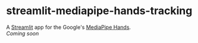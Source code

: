 # streamlit-mediapipe-hands-tracking
A [Streamlit](https://streamlit.io/) app for the Google's [MediaPipe Hands](https://google.github.io/mediapipe/solutions/hands).  
*Coming soon*
